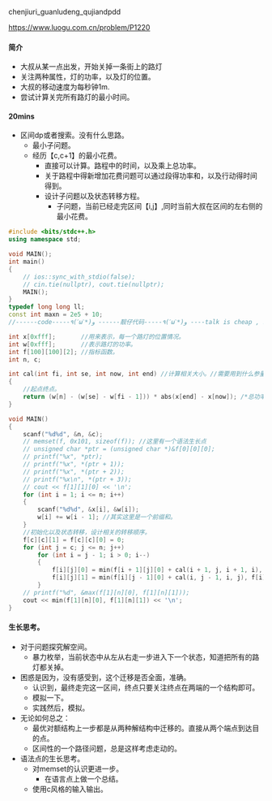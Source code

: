 chenjiuri_guanludeng_qujiandpdd

https://www.luogu.com.cn/problem/P1220

#### 简介

- 大叔从某一点出发，开始关掉一条街上的路灯
- 关注两种属性，灯的功率，以及灯的位置。
- 大叔的移动速度为每秒钟1m.
- 尝试计算关完所有路灯的最小时间。

#### 20mins

- 区间dp或者搜索。没有什么思路。
  - 最小子问题。
  - 经历【c,c+1】的最小花费。
     - 直接可以计算。路程中的时间，以及乘上总功率。
     - 关于路程中得新增加花费问题可以通过段得功率和，以及行动得时间得到。
	- 设计子问题以及状态转移方程。
	   - 子问题，当前已经走完区间【i,j】,同时当前大叔在区间的左右侧的最小花费。

```cpp
#include <bits/stdc++.h>
using namespace std;

void MAIN();
int main()
{
    // ios::sync_with_stdio(false);
    // cin.tie(nullptr), cout.tie(nullptr);
    MAIN();
}
typedef long long ll;
const int maxn = 2e5 + 10;
//------code-----٩(ˊωˋ*)و ------靓仔代码-----٩(ˊωˋ*)و ----talk is cheap , show me the code--------

int x[0xfff];       //用来表示，每一个路灯的位置情况。
int w[0xfff];       //表示路灯的功率。
int f[100][100][2]; //指标函数。
int n, c;

int cal(int fi, int se, int now, int end) //计算相关大小。//需要用到什么参量区间左边点，区间右端点。起点终点。
{
    //起点终点。
    return (w[n] - (w[se] - w[fi - 1])) * abs(x[end] - x[now]); /*总功率乘以总时间*/
}

void MAIN()
{
    scanf("%d%d", &n, &c);
    // memset(f, 0x101, sizeof(f)); //这里有一个语法生长点
    // unsigned char *ptr = (unsigned char *)&f[0][0][0];
    // printf("%x", *ptr);
    // printf("%x", *(ptr + 1));
    // printf("%x", *(ptr + 2));
    // printf("%x\n", *(ptr + 3));
    // cout << f[1][1][0] << '\n';
    for (int i = 1; i <= n; i++)
    {
        scanf("%d%d", &x[i], &w[i]);
        w[i] += w[i - 1]; //其实这里是一个前缀和。
    }
    //初始化以及状态转移，设计相关的转移顺序。
    f[c][c][1] = f[c][c][0] = 0;
    for (int j = c; j <= n; j++)
        for (int i = j - 1; i > 0; i--)
        {
            f[i][j][0] = min(f[i + 1][j][0] + cal(i + 1, j, i + 1, i), f[i + 1][j][1] + cal(i + 1, j, j, i));
            f[i][j][1] = min(f[i][j - 1][0] + cal(i, j - 1, i, j), f[i][j - 1][1] + cal(i, j - 1, j - 1, j));
        }
    // printf("%d", &max(f[1][n][0], f[1][n][1]));
    cout << min(f[1][n][0], f[1][n][1]) << '\n';
}
```

#### 生长思考。

- 对于问题探究解空间。
  - 暴力枚举，当前状态中从左从右走一步进入下一个状态，知道把所有的路灯都关掉。
- 困惑是因为，没有感受到，这个迁移是否全面，准确。
  - 认识到，最终走完这一区间，终点只要关注终点在两端的一个结构即可。
  - 模拟一下。
  - 实践然后，模拟。
- 无论如何总之：
  - 最优对额结构上一步都是从两种解结构中迁移的。直接从两个端点到达目的点。
  - 区间性的一个路径问题，总是这样考虑走动的。
- 语法点的生长思考。
  - 对memset的认识更进一步。
    - 在语言点上做一个总结。
  - 使用c风格的输入输出。



